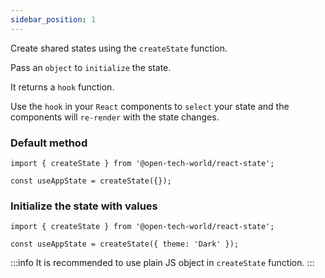 ```yaml
---
sidebar_position: 1
---
```


Create shared states using the `createState` function.

Pass an `object` to `initialize` the state.

It returns a `hook` function.

Use the `hook` in your `React` components to `select` your state and the components will `re-render` with the state changes.

### Default method

```tsx
import { createState } from '@open-tech-world/react-state';

const useAppState = createState({});
```

### Initialize the state with values

```tsx
import { createState } from '@open-tech-world/react-state';

const useAppState = createState({ theme: 'Dark' });
```

:::info
It is recommended to use plain JS object in `createState` function.
:::
